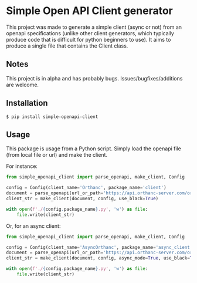 # Simple Open API Client generator

This project was made to generate a simple client (async or not) from an openapi
specifications (unlike other client generators, which typically produce
code that is difficult for python beginners to use). It aims to produce a
single file that contains the Client class.

## Notes
This project is in alpha and has probably bugs.
Issues/bugfixes/additions are welcome.

## Installation
```shell
$ pip install simple-openapi-client
```

## Usage

This package is usage from a Python script.
Simply load the openapi file (from local file or url) and make the client.

For instance:

```py
from simple_openapi_client import parse_openapi, make_client, Config

config = Config(client_name='Orthanc', package_name='client')
document = parse_openapi(url_or_path='https://api.orthanc-server.com/orthanc-openapi.json')
client_str = make_client(document, config, use_black=True)

with open(f'./{config.package_name}.py', 'w') as file:
    file.write(client_str)
```

Or, for an async client:

```py
from simple_openapi_client import parse_openapi, make_client, Config

config = Config(client_name='AsyncOrthanc', package_name='async_client')
document = parse_openapi(url_or_path='https://api.orthanc-server.com/orthanc-openapi.json')
client_str = make_client(document, config, async_mode=True, use_black=True)

with open(f'./{config.package_name}.py', 'w') as file:
    file.write(client_str)
```
